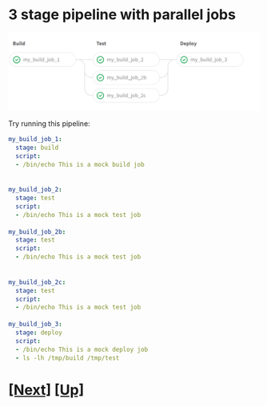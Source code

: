 # 3 stage pipeline with parallel jobs

![3 stage pipeline with parallel jobs](../images/3-stage-pipeline-with-parallel-jobs.png)

Try running this pipeline:

```yaml
my_build_job_1:
  stage: build
  script: 
  - /bin/echo This is a mock build job


my_build_job_2:
  stage: test
  script: 
  - /bin/echo This is a mock test job
  
my_build_job_2b:
  stage: test
  script: 
  - /bin/echo This is a mock test job


my_build_job_2c:
  stage: test
  script: 
  - /bin/echo This is a mock test job
  
my_build_job_3:
  stage: deploy
  script: 
  - /bin/echo This is a mock deploy job
  - ls -lh /tmp/build /tmp/test
```


# [[Next]](10-builds-admin.md) [[Up]](README.md)
